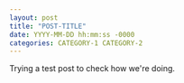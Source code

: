 ```yaml
---
layout: post
title: "POST-TITLE"
date: YYYY-MM-DD hh:mm:ss -0000
categories: CATEGORY-1 CATEGORY-2
---
```


Trying a test post to check how we're doing.